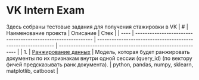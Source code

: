# VK Intern Exam

Здесь собраны тестовые задания для получения стажировки в VK
| #    | Наименование проекта                | Описание                                                     | Стек                                                         |
| ---- | ------------------------------------------------------------ | ------------------------------------------------------------ | ------------------------------------------------------------ |
| 1.   | [Ранжирование данных](https://github.com/NizaevEdgar/VK_INTERN_EXAM/tree/main/intern_exam) | Модель, которая будет ранжировать документы по их признакам внутри одной сессии (query_id) (по вектору фичей предсказывать ранк документа). | python, pandas, numpy, sklearn, matplotlib, catboost      |
